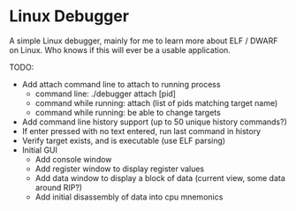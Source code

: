# Linux Debugger

A simple Linux debugger, mainly for me to learn more about ELF / DWARF on Linux. Who knows if this will ever be a usable application.

TODO:
  * Add attach command line to attach to running process
    * command line: ./debugger attach [pid]
    * command while running: attach (list of pids matching target name)
    * command while running: be able to change targets
  * Add command line history support (up to 50 unique history commands?)
  * If enter pressed with no text entered, run last command in history
  * Verify target exists, and is executable (use ELF parsing)
  * Initial GUI
    * Add console window
    * Add register window to display register values
    * Add data window to display a block of data (current view, some data around RIP?)
    * Add initial disassembly of data into cpu mnemonics